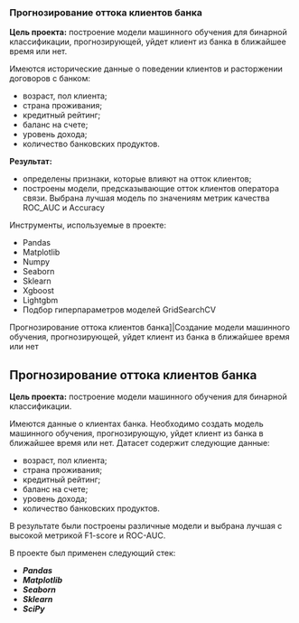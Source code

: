 ### Прогнозирование оттока клиентов банка

**Цель проекта:** построение модели машинного обучения для бинарной классификации, прогнозирующей, уйдет клиент из банка в ближайшее время или нет.

Имеются исторические данные о поведении клиентов и расторжении договоров с банком:
* возраст, пол клиента;
* страна проживания;
* кредитный рейтинг;
* баланс на счете;
* уровень дохода;
* количество банковских продуктов.

**Результат:** 
- определены признаки, которые влияют на отток клиентов;
- построены модели, предсказывающие отток клиентов оператора связи. Выбрана лучшая модель по значениям метрик качества ROC_AUC и Accuracy

Инструменты, используемые в проекте:
- Pandas
- Matplotlib
- Numpy
- Seaborn
- Sklearn
- Xgboost
- Lightgbm
- Подбор гиперпараметров моделей GridSearchCV

Прогнозирование оттока клиентов банка]|Создание модели машинного обучения, прогнозирующей, уйдет клиент из банка в ближайшее время или нет

## Прогнозирование оттока клиентов банка

**Цель проекта:** построение модели машинного обучения для бинарной классификации.

Имеются данные о клиентах банка. Необходимо создать модель машинного обучения, прогнозирующую, уйдет клиент из банка в ближайшее время или нет.
Датасет содержит следующие данные:

* возраст, пол клиента;
* страна проживания;
* кредитный рейтинг;
* баланс на счете;
* уровень дохода;
* количество банковских продуктов.

В результате были построены различные модели и выбрана лучшая с высокой метрикой F1-score и ROC-AUC.

В проекте был применен следующий стек:
* **_Pandas_**
* **_Matplotlib_**
* **_Seaborn_**
* **_Sklearn_**
* **_SciPy_**

